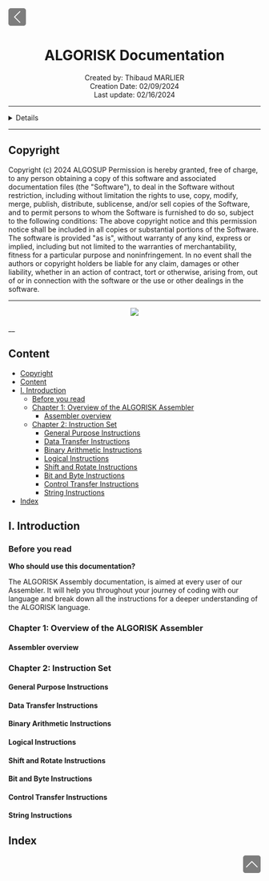 <div> <a href="./"><img src="../img/functional_specifications/back2.png" width="35px"></a>
</div>

<h1 align="center"> ALGORISK Documentation </h1>

<p align="center">
Created by: Thibaud MARLIER <br> Creation Date: 02/09/2024 <br> Last update: 02/16/2024
</p>

___

<details>

- [Copyright](#copyright)
- [Content](#content)
- [I. Introduction](#i-introduction)
  - [Before you read](#before-you-read)
  - [Chapter 1: Overview of the ALGORISK Assembler](#chapter-1-overview-of-the-algorisk-assembler)
    - [Assembler overview](#assembler-overview)
  - [Chapter 2: Instruction Set](#chapter-2-instruction-set)
    - [General Purpose Instructions](#general-purpose-instructions)
    - [Data Transfer Instructions](#data-transfer-instructions)
    - [Binary Arithmetic Instructions](#binary-arithmetic-instructions)
    - [Logical Instructions](#logical-instructions)
    - [Shift and Rotate Instructions](#shift-and-rotate-instructions)
    - [Bit and Byte Instructions](#bit-and-byte-instructions)
    - [Control Transfer Instructions](#control-transfer-instructions)
    - [String Instructions](#string-instructions)
- [Index](#index)

</details>

___

## Copyright

Copyright (c) 2024 ALGOSUP
Permission is hereby granted, free of charge, to any person obtaining a copy
of this software and associated documentation files (the "Software"), to deal
in the Software without restriction, including without limitation the rights
to use, copy, modify, merge, publish, distribute, sublicense, and/or sell
copies of the Software, and to permit persons to whom the Software is
furnished to do so, subject to the following conditions:
The above copyright notice and this permission notice shall be included in all
copies or substantial portions of the Software.
The software is provided "as is", without warranty of any kind, express or implied, including but not limited to the warranties of merchantability, fitness for a particular purpose and noninfringement. In no event shall the authors or copyright holders be liable for any claim, damages or other liability, whether in an action of contract, tort or otherwise, arising from, out of or in connection with the software or the use or other dealings in the software.

___

<div align="center"><img src="https://algosup.com/wp-content/uploads/2022/09/logo-white.png">
</div>

__

## Content

- [Copyright](#copyright)
- [Content](#content)
- [I. Introduction](#i-introduction)
  - [Before you read](#before-you-read)
  - [Chapter 1: Overview of the ALGORISK Assembler](#chapter-1-overview-of-the-algorisk-assembler)
    - [Assembler overview](#assembler-overview)
  - [Chapter 2: Instruction Set](#chapter-2-instruction-set)
    - [General Purpose Instructions](#general-purpose-instructions)
    - [Data Transfer Instructions](#data-transfer-instructions)
    - [Binary Arithmetic Instructions](#binary-arithmetic-instructions)
    - [Logical Instructions](#logical-instructions)
    - [Shift and Rotate Instructions](#shift-and-rotate-instructions)
    - [Bit and Byte Instructions](#bit-and-byte-instructions)
    - [Control Transfer Instructions](#control-transfer-instructions)
    - [String Instructions](#string-instructions)
- [Index](#index)


## I. Introduction

### Before you read

**Who should use this documentation?**

The ALGORISK Assembly documentation, is aimed at every user of our Assembler. It will help you throughout your journey of coding with our language and break down all the instructions for a deeper understanding of the ALGORISK language.

### Chapter 1: Overview of the ALGORISK Assembler

#### Assembler overview

### Chapter 2: Instruction Set

#### General Purpose Instructions



#### Data Transfer Instructions

#### Binary Arithmetic Instructions

#### Logical Instructions

#### Shift and Rotate Instructions

#### Bit and Byte Instructions

#### Control Transfer Instructions

#### String Instructions

## Index


<div align="right"><a href="#copyright"><img src="../img/functional_specifications/back.png" width="35px"></a></div>
